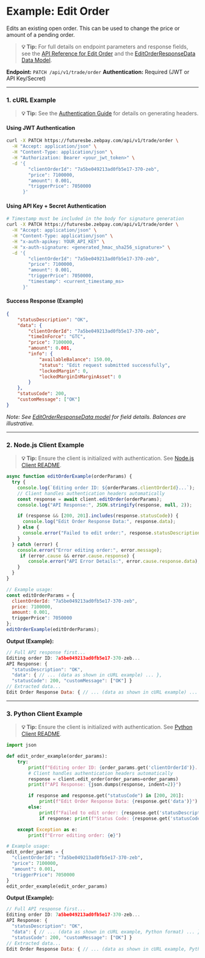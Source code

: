 # Example: Edit Order

Edits an existing open order. This can be used to change the price or amount of a pending order.

> **💡 Tip:** For full details on endpoint parameters and response fields, see the [API Reference for Edit Order](../../../reference-docs/private-endpoints/trade.md#edit-order) and the [EditOrderResponseData Data Model](../../../reference-docs/data-models.md#editorderresponsedata).

**Endpoint:** `PATCH /api/v1/trade/order`
**Authentication:** Required (JWT or API Key/Secret)

-----

### 1. cURL Example

> **💡 Tip:** See the [Authentication Guide](../../../reference-docs/authentication.md) for details on generating headers.

#### Using JWT Authentication

```bash
curl -X PATCH https://futuresbe.zebpay.com/api/v1/trade/order \
  -H "Accept: application/json" \
  -H "Content-Type: application/json" \
  -H "Authorization: Bearer <your_jwt_token>" \
  -d '{
        "clientOrderId": "7a5be049213ad0fb5e17-370-zeb",
        "price": 7100000,
        "amount": 0.001,
        "triggerPrice": 7050000
      }'
```

#### Using API Key + Secret Authentication

```bash
# Timestamp must be included in the body for signature generation
curl -X PATCH https://futuresbe.zebpay.com/api/v1/trade/order \
  -H "Accept: application/json" \
  -H "Content-Type: application/json" \
  -H "x-auth-apikey: YOUR_API_KEY" \
  -H "x-auth-signature: <generated_hmac_sha256_signature>" \
  -d '{
        "clientOrderId": "7a5be049213ad0fb5e17-370-zeb",
        "price": 7100000,
        "amount": 0.001,
        "triggerPrice": 7050000,
        "timestamp": <current_timestamp_ms>
      }'
```

#### Success Response (Example)

```json
{
    "statusDescription": "OK",
    "data": {
        "clientOrderId": "7a5be049213ad0fb5e17-370-zeb",
        "timeInForce": "GTC",
        "price": 7100000,
        "amount": 0.001,
        "info": {
            "availableBalance": 150.00,
            "status": "Edit request submitted successfully",
            "lockedMargin": 0,
            "lockedMarginInMarginAsset": 0
        }
    },
    "statusCode": 200,
    "customMessage": ["OK"]
}
```

*Note: See [EditOrderResponseData model](../../../reference-docs/data-models.md#editorderresponsedata) for field details. Balances are illustrative.*

-----

### 2\. Node.js Client Example

> **💡 Tip:** Ensure the client is initialized with authentication. See [Node.js Client README](../../../clients/http/node/README.md).

```javascript
async function editOrderExample(orderParams) {
  try {
    console.log(`Editing order ID: ${orderParams.clientOrderId}...`);
    // Client handles authentication headers automatically
    const response = await client.editOrder(orderParams);
    console.log("API Response:", JSON.stringify(response, null, 2));

    if (response && [200, 201].includes(response.statusCode)) {
      console.log("Edit Order Response Data:", response.data);
    } else {
      console.error("Failed to edit order:", response.statusDescription);
    }
  } catch (error) {
    console.error("Error editing order:", error.message);
     if (error.cause && error.cause.response) {
        console.error("API Error Details:", error.cause.response.data);
    }
  }
}

// Example usage:
const editOrderParams = {
  clientOrderId: "7a5be049213ad0fb5e17-370-zeb",
  price: 7100000,
  amount: 0.001,
  triggerPrice": 7050000
};
editOrderExample(editOrderParams);
```

**Output (Example):**

```js
// Full API response first...
Editing order ID: 7a5be049213ad0fb5e17-370-zeb...
API Response: {
  "statusDescription": "OK",
  "data": { // ... (data as shown in cURL example) ... },
  "statusCode": 200, "customMessage": ["OK"] }
// Extracted data...
Edit Order Response Data: { // ... (data as shown in cURL example) ... }
```

-----

### 3\. Python Client Example

> **💡 Tip:** Ensure the client is initialized with authentication. See [Python Client README](../../../clients/http/python/README.md).

```python
import json

def edit_order_example(order_params):
    try:
        print(f"Editing order ID: {order_params.get('clientOrderId')}...")
        # Client handles authentication headers automatically
        response = client.edit_order(order_params=order_params)
        print(f"API Response: {json.dumps(response, indent=2)}")

        if response and response.get("statusCode") in [200, 201]:
            print(f"Edit Order Response Data: {response.get('data')}")
        else:
            print(f"Failed to edit order: {response.get('statusDescription')}")
            if response: print(f"Status Code: {response.get('statusCode')}")

    except Exception as e:
        print(f"Error editing order: {e}")

# Example usage:
edit_order_params = {
  "clientOrderId": "7a5be049213ad0fb5e17-370-zeb",
  "price": 7100000,
  "amount": 0.001,
  "triggerPrice": 7050000
}
edit_order_example(edit_order_params)
```

**Output (Example):**

```js
// Full API response first...
Editing order ID: 7a5be049213ad0fb5e17-370-zeb...
API Response: {
  "statusDescription": "OK",
  "data": { // ... (data as shown in cURL example, Python format) ... },
  "statusCode": 200, "customMessage": ["OK"] }
// Extracted data...
Edit Order Response Data: { // ... (data as shown in cURL example, Python format) ... }
```
